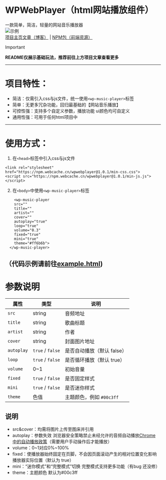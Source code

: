 # WPWebPlayer（html网站播放组件）  
一款简单，简洁，轻量的网站音乐播放器  
![示例](https://imgbed.yunsen2025.top/file/1752422083916.png)  
[项目主页文章（博客）](https://www.yunsen2025.top/023-wpmusicplayer) | [NPM包（前端资源）](https://www.jsdelivr.com/package/npm/wpwebplayer?tab=files)
> [!IMPORTANT]
>
> **README仅展示基础玩法，推荐前往上方项目文章查看更多**
---
# 项目特性：
- 简洁：仅需引入css与js文件，统一使用`<wp-music-player>`标签
- 简单：无更多冗杂功能，回归最基础的【网站音乐播放】
- 可控性强：支持多个自定义参数，播放功能 ui颜色均可自定义
- 通用性强：可用于任何html项目中
---  
# 使用方式：  
1. 在`<head>`标签中引入css与js文件  
```
<link rel="stylesheet" href="https://npm.webcache.cn/wpwebplayer@1.0.1/min-css.css">     
<script src="https://npm.webcache.cn/wpwebplayer@1.0.1/min-js.js"></script>
```
2. 在`<body>`中使用`<wp-music-player>`标签  
```
    <wp-music-player 
    src="" 
    title="" 
    artist=""
    cover=""
    autoplay="true"
    loop="true"
    volume="0.3"
    fixed="true"
    mini="true"
    theme="#ff6b6b">
  </wp-music-player>
```
（代码示例请前往[example.html](https://github.com/yunsen2025/WPwebplayer/blob/main/example.html))
---
# 参数说明
| 属性         | 类型                   | 说明                |
| ---------- | -------------------- | ----------------- |
| `src`      | string               | 音频地址              |
| `title`    | string               | 歌曲标题              |
| `artist`   | string               | 作者           |
| `cover`    | string               | 封面图片地址            |
| `autoplay` | `true` / `false` | 是否自动播放（默认 false）  |
| `loop`     | `true` / `false` | 是否循环播放（默认 true）   |
| `volume`   | 0\~1                 | 初始音量              |
| `fixed`    | `true` / `false` | 是否固定样式            |
| `mini`     | `true` / `false` | 是否迷你样式            |
| `theme`    | 色值                   | 主题颜色，例如 `#00c3ff` |
## 说明
- src&cover：均需将图片上传至图床并引用
- autoplay：参数失效 浏览器安全策略禁止未经允许的音频自动播放[Chrome 中的自动播放政策](https://developer.chrome.com/blog/autoplay?hl=zh-cn)（需要用户手动操作后才能播放）
- volume：0~1对应0%~100%
- fixed：使播放器始终固定在页脚，不会因页面滚动产生的相对位置变化影响播放器实际位置（默认为 true）
- mini：“迷你模式”和“完整模式”切换 完整模式支持更多功能（有bug 还没修）
- theme：主题颜色 默认为#00c3ff